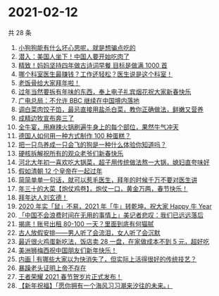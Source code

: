 # 2021-02-12

共 28 条

<!-- BEGIN ZHIHUVIDEO -->
<!-- 最后更新时间 Fri Feb 12 2021 15:14:44 GMT+0800 (CST) -->
1. [小狗狗能有什么坏心思呢，就是想骗点吃的](https://www.zhihu.com/zvideo/1343252821706256384)
1. [潜入：美国人坐下！中国人要开始吃肉了](https://www.zhihu.com/zvideo/1343198419779829760)
1. [精致！妈妈坚持四年做古诗词早餐 目标是做满 1000 首](https://www.zhihu.com/zvideo/1342119120851259392)
1. [哪个科室医生最赚钱？工作还轻松？医生说是这个科室！](https://www.zhihu.com/zvideo/1343144243070693376)
1. [老饭骨给大家拜年啦！](https://www.zhihu.com/zvideo/1343303977207799809)
1. [过年当然要拆有年味的东西，奉上电子礼宾烟花祝大家新春快乐](https://www.zhihu.com/zvideo/1343278225246535680)
1. [广电总局：不允许 BBC 继续在中国境内落地](https://www.zhihu.com/zvideo/1343532458260738048)
1. [调白菜肉饺子馅，最忌直接用盐杀白菜，教你正确做法，鲜嫩又营养](https://www.zhihu.com/zvideo/1343490050542247936)
1. [成精边牧宣布奔三了](https://www.zhihu.com/zvideo/1343157189108846592)
1. [全牛宴，用麻辣火锅刷遍牛身上的每个部位，果然牛气冲天](https://www.zhihu.com/zvideo/1342592963877187584)
1. [德国人如何用一种方式制作 100 种蛋糕？](https://www.zhihu.com/zvideo/1342935875643203584)
1. [把一只鸟养成一只会飞的狗是一种什么体验你知道吗？](https://www.zhihu.com/zvideo/1343511262253199360)
1. [硬核拆解祝所有的观众老爷们新春快乐](https://www.zhihu.com/zvideo/1343217100979179520)
1. [河北大年初一喜欢吃大锅菜，超子用传统做法熬一大锅，媳妇直夸味好](https://www.zhihu.com/zvideo/1343502387684749312)
1. [假如清朝 12 个皇帝在一起过年](https://www.zhihu.com/zvideo/1342182023113531392)
1. [简简单单一句话，就可以惹毛医生，拜年的时候千万不要对医生讲](https://www.zhihu.com/zvideo/1342899694213816321)
1. [年三十的大菜【炮仗鸡卷】，炮仗一口，黄金万两，春节快乐！](https://www.zhihu.com/zvideo/1343184064099094529)
1. [拜年达人刘玄德！](https://www.zhihu.com/zvideo/1343183719264313344)
1. [2020 年实「鼠」不易，2021 年「牛」转乾坤，祝大家 Happy 牛 Year](https://www.zhihu.com/zvideo/1343315387228839936)
1. [「中国不会浪费时间在无用的事情上」美记者悲叹：我们已远远落后](https://www.zhihu.com/zvideo/1343141985956487168)
1. [揭底！账号出租 80-100 一天？里面到底有何猫腻](https://www.zhihu.com/zvideo/1343150891931791360)
1. [古人放假安排——男人听了会流泪，女人听了会沉默](https://www.zhihu.com/zvideo/1342974668987400192)
1. [最近很火鸡蛋新吃法，饭店卖 28 一盘，在家做成本不到 5 元，超好吃](https://www.zhihu.com/zvideo/1343123510097555456)
1. [美洲狮梅西祝中国朋友们新年快乐！](https://www.zhihu.com/zvideo/1342887203874328576)
1. [内画 | 有哪些大家以为快消失了，但实际上活得很好的传统技艺？](https://www.zhihu.com/zvideo/1342883324231045120)
1. [暴躁老头证明上帝不存在](https://www.zhihu.com/zvideo/1342909352756375552)
1. [王者荣耀 2021 春节贺岁片正式发布！](https://www.zhihu.com/zvideo/1342413143239315456)
1. [【新年祝福】「愿你拥有一个海风习习潮来汐往的未来。」](https://www.zhihu.com/zvideo/1342880701017051136)
<!-- END ZHIHUVIDEO -->
